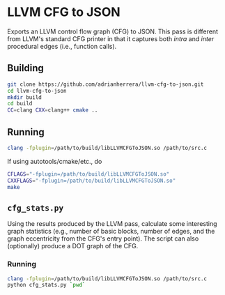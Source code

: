 # LLVM CFG to JSON

Exports an LLVM control flow graph (CFG) to JSON. This pass is different from
LLVM's standard CFG printer in that it captures both *intra* and *inter*
procedural edges (i.e., function calls).

## Building

```bash
git clone https://github.com/adrianherrera/llvm-cfg-to-json.git
cd llvm-cfg-to-json
mkdir build
cd build
CC=clang CXX=clang++ cmake ..
```

## Running

```bash
clang -fplugin=/path/to/build/libLLVMCFGToJSON.so /path/to/src.c
```

If using autotools/cmake/etc., do

```bash
CFLAGS="-fplugin=/path/to/build/libLLVMCFGToJSON.so"
CXXFLAGS="-fplugin=/path/to/build/libLLVMCFGToJSON.so"
make
```

## `cfg_stats.py`

Using the results produced by the LLVM pass, calculate some interesting graph
statistics (e.g., number of basic blocks, number of edges, and the graph
eccentricity from the CFG's entry point). The script can also (optionally)
produce a DOT graph of the CFG.

### Running

```bash
clang -fplugin=/path/to/build/libLLVMCFGToJSON.so /path/to/src.c
python cfg_stats.py `pwd`
```
